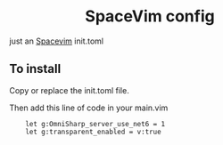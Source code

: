
<h1 align="center">SpaceVim config</h1>

just an <a href="https://spacevim.org/">Spacevim</a> init.toml


## To install

Copy or replace the init.toml file.

Then add this line of code in your main.vim 
```vim
    let g:OmniSharp_server_use_net6 = 1
    let g:transparent_enabled = v:true